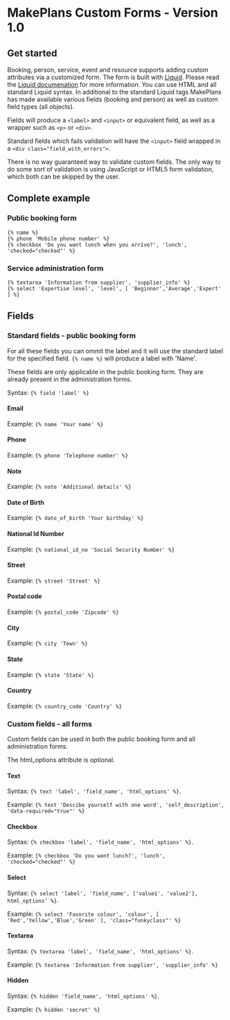 # MakePlans Custom Forms - Version 1.0

## Get started

Booking, person, service, event and resource supports adding custom attributes via a customized form. The form is built with [Liquid](http://liquidmarkup.org). Please read the [Liquid documenation](https://github.com/Shopify/liquid/wiki) for more information. You can use HTML and all standard Liquid syntax. In additional to the standard Liquid tags MakePlans has made available various fields (booking and person) as well as custom field types (all objects).

Fields will produce a `<label>` and `<input>` or equivalent field, as well as a wrapper such as `<p>` or `<div>`.

Standard fields which fails validation will have the `<input>` field wrapped in a `<div class="field_with_errors">`.

There is no way guaranteed way to validate custom fields. The only way to do some sort of validation is using JavaScript or HTML5 form validation, which both can be skipped by the user.

## Complete example

### Public booking form

```
{% name %}
{% phone 'Mobile phone number' %}
{% checkbox 'Do you want lunch when you arrive?', 'lunch', 'checked="checked"' %}
```

### Service administration form

```
{% textarea 'Information from supplier', 'supplier_info' %}
{% select 'Expertise level', 'level', [ 'Beginner','Average','Expert' ] %}
```

## Fields

### Standard fields - public booking form

For all these fields you can ommit the label and it will use the standard label for the specified field. `{% name %}` will produce a label with 'Name'.

These fields are only applicable in the public booking form. They are already present in the administration forms.

Syntax: `{% field 'label' %}`

#### Email

Example: `{% name 'Your name' %}`

#### Phone

Example: `{% phone 'Telephone number' %}`

#### Note

Example: `{% note 'Additional details' %}`

#### Date of Birth

Example: `{% date_of_birth 'Your birthday' %}`

#### National Id Number

Example: `{% national_id_no 'Social Security Number' %}`

#### Street

Example: `{% street 'Street' %}`

#### Postal code

Example: `{% postal_code 'Zipcode' %}`

#### City

Example: `{% city 'Town' %}`

#### State

Example: `{% state 'State' %}`

#### Country

Example: `{% country_code 'Country' %}`

### Custom fields - all forms

Custom fields can be used in both the public booking form and all administration forms.

The html_options attribute is optional.

#### Text

Syntax: `{% text 'label', 'field_name', 'html_options' %}`.

Example: `{% text 'Descibe yourself with one word', 'self_description', 'data-required="true"' %}`

#### Checkbox

Syntax: `{% checkbox 'label', 'field_name', 'html_options' %}`.

Example: `{% checkbox 'Do you want lunch?', 'lunch', 'checked="checked"' %}`

#### Select

Syntax: `{% select 'label', 'field_name', ['value1', 'value2'], html_options' %}`.

Example: `{% select 'Favorite colour', 'colour', [ 'Red','Yellow','Blue','Green' ], 'class="funkyclass"' %}`

#### Textarea

Syntax: `{% textarea 'label', 'field_name', 'html_options' %}`.

Example: `{% textarea 'Information from supplier', 'supplier_info' %}`

#### Hidden

Syntax: `{% hidden 'field_name', 'html_options' %}`.

Example: `{% hidden 'secret' %}`